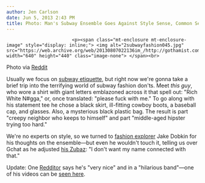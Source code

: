 ```yaml
---
author: Jen Carlson
date: Jun 5, 2013 2:43 PM
title: Photo: Man's Subway Ensemble Goes Against Style Sense, Common Sense
---
```



                            
                            
                            
                            <p><span class="mt-enclosure mt-enclosure-image" style="display: inline;"> <img alt="2subwayfashion045.jpg" src="https://web.archive.org/web/20130807022136im_/http://gothamist.com/attachments/arts_jen/2subwayfashion045.jpg" width="640" height="440" class="image-none"> </span><br>
<span class="photo_caption">Photo via <a href="https://web.archive.org/web/20130807022136/http://imgur.com/Xj12heO">Reddit</a></span></p>

<p>Usually we focus on <a href="https://web.archive.org/web/20130807022136/http://gothamist.com/tags/subwayetiquette">subway etiquette</a>, but right now we&apos;re gonna take a brief trip into the terrifying world of subway fashion don&apos;ts. Meet <em>this guy</em>, who wore a shirt with giant letters emblazoned across it that spell out: &quot;Rich White N#gga,&quot; or, once translated: &quot;please fuck with me.&quot; To go along with his statement tee he chose a black skirt, ill-fitting cowboy boots, a baseball cap, and glasses. Also, a mysterious black plastic bag. The result is part &quot;creepy neighbor who keeps to himself&quot; and part &quot;middle-aged hipster trying too hard.&quot;</p>

<p>We&apos;re no experts on style, so we turned to <a href="https://web.archive.org/web/20130807022136/http://gothamist.com/2013/01/09/it_happened_to_me_i_wore_meggings_a.php#photo-1">fashion explorer</a> Jake Dobkin for his thoughts on the ensemble&#x2014;but even he wouldn&apos;t touch it, telling us over Gchat as he adjusted <a href="https://web.archive.org/web/20130807022136/http://gothamist.com/2013/03/26/zubaz_one_journalists_day_in_the_wo.php#photo-1">his Zubaz</a>: &quot;I don&apos;t want my name connected with that.&quot;</p>

<p>Update: One <a href="https://web.archive.org/web/20130807022136/http://www.reddit.com/r/WTF/comments/1fpomv/rich_white_ngga_another_nyc_subway_wtf/">Redditor</a> says he&apos;s &quot;very nice&quot; and in a &quot;hilarious band&quot;&#x2014;one of his videos can be <a href="https://web.archive.org/web/20130807022136/http://www.youtube.com/watch?v=2BOM_9y5GF0">seen here</a>.</p>
                            
                            
                            